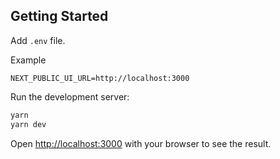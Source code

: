 ## Getting Started

Add ```.env``` file.

Example
```
NEXT_PUBLIC_UI_URL=http://localhost:3000
```

Run the development server:

```bash
yarn
yarn dev
```

Open [http://localhost:3000](http://localhost:3000) with your browser to see the result.